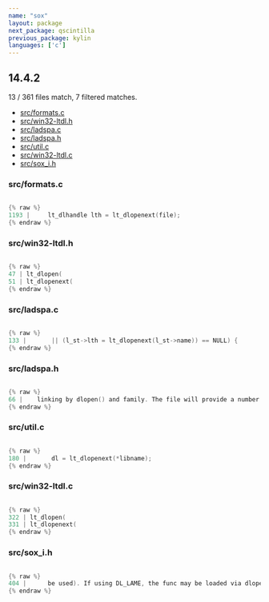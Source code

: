 ```yaml
---
name: "sox"
layout: package
next_package: qscintilla
previous_package: kylin
languages: ['c']
---
```

## 14.4.2
13 / 361 files match, 7 filtered matches.

 - [src/formats.c](#srcformatsc)
 - [src/win32-ltdl.h](#srcwin32-ltdlh)
 - [src/ladspa.c](#srcladspac)
 - [src/ladspa.h](#srcladspah)
 - [src/util.c](#srcutilc)
 - [src/win32-ltdl.c](#srcwin32-ltdlc)
 - [src/sox_i.h](#srcsox_ih)

### src/formats.c

```c

{% raw %}
1193 |     lt_dlhandle lth = lt_dlopenext(file);
{% endraw %}

```
### src/win32-ltdl.h

```c

{% raw %}
47 | lt_dlopen(
51 | lt_dlopenext(
{% endraw %}

```
### src/ladspa.c

```c

{% raw %}
133 |       || (l_st->lth = lt_dlopenext(l_st->name)) == NULL) {
{% endraw %}

```
### src/ladspa.h

```c

{% raw %}
66 |    linking by dlopen() and family. The file will provide a number of
{% endraw %}

```
### src/util.c

```c

{% raw %}
180 |       dl = lt_dlopenext(*libname);
{% endraw %}

```
### src/win32-ltdl.c

```c

{% raw %}
322 | lt_dlopen(
331 | lt_dlopenext(
{% endraw %}

```
### src/sox_i.h

```c

{% raw %}
404 |      be used). If using DL_LAME, the func may be loaded via dlopen/dlsym, but
{% endraw %}

```
